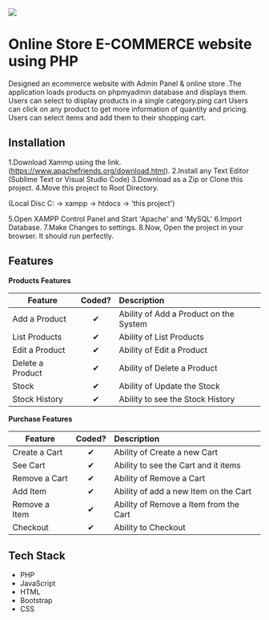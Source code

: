 

![](http://imgur.com/t3teAxi.png)
# Online Store E-COMMERCE website using PHP

 Designed an ecommerce website with Admin Panel & online store
.The application loads products on phpmyadmin database and displays them.
Users can select to display products in a single category.ping cart
Users can click on any product to get more information of quantity and  pricing.  Users can select items and add them to their shopping cart.
## Installation


1.Download Xammp using the link.(https://www.apachefriends.org/download.html).
2.Install any Text Editor (Sublime Text or Visual Studio Code)
3.Download as a Zip or Clone this project.
4.Move this project to Root Directory.
  
  (Local Disc C: -> xampp -> htdocs -> 'this project')

5.Open XAMPP Control Panel and Start 'Apache' and 'MySQL'
6.Import Database.
7.Make Changes to settings.
8.Now, Open the project in your browser. It should run perfectly.    
## Features

<b>Products Features</b>

| Feature  |  Coded?       | Description  |
|----------|:-------------:|:-------------|
| Add a Product | &#10004; | Ability of Add a Product on the System |
| List Products | &#10004; | Ability of List Products |
| Edit a Product | &#10004; | Ability of Edit a Product |
| Delete a Product | &#10004; | Ability of Delete a Product |
| Stock | &#10004; | Ability of Update the Stock |
| Stock History | &#10004; | Ability to see the Stock History |


<b>Purchase Features</b>

| Feature  |  Coded?       | Description  |
|----------|:-------------:|:-------------|
| Create a Cart | &#10004; | Ability of Create a new Cart |
| See Cart | &#10004; | Ability to see the Cart and it items |
| Remove a Cart | &#10004; | Ability of Remove a Cart |
| Add Item | &#10004; | Ability of add a new Item on the Cart |
| Remove a Item | &#10004; | Ability of Remove a Item from the Cart |
| Checkout | &#10004; | Ability to Checkout |

## Tech Stack
* PHP
* JavaScript
* HTML
* Bootstrap
* CSS


  
